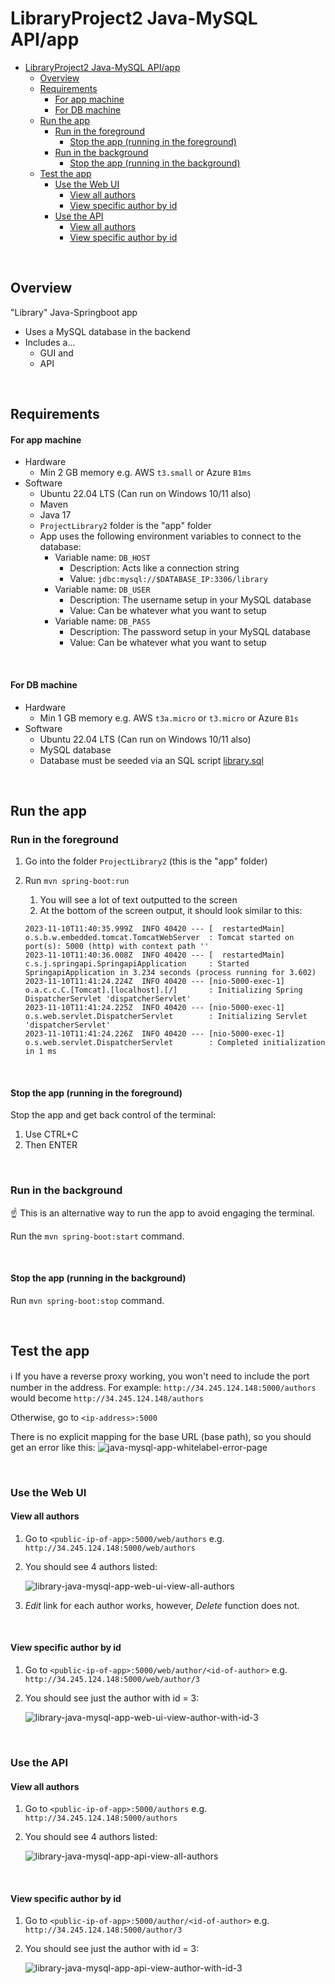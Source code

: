 # LibraryProject2 Java-MySQL API/app

- [LibraryProject2 Java-MySQL API/app](#libraryproject2-java-mysql-apiapp)
  - [Overview](#overview)
  - [Requirements](#requirements)
      - [For app machine](#for-app-machine)
      - [For DB machine](#for-db-machine)
  - [Run the app](#run-the-app)
    - [Run in the foreground](#run-in-the-foreground)
      - [Stop the app (running in the foreground)](#stop-the-app-running-in-the-foreground)
    - [Run in the background](#run-in-the-background)
      - [Stop the app (running in the background)](#stop-the-app-running-in-the-background)
  - [Test the app](#test-the-app)
    - [Use the Web UI](#use-the-web-ui)
      - [View all authors](#view-all-authors)
      - [View specific author by id](#view-specific-author-by-id)
    - [Use the API](#use-the-api)
      - [View all authors](#view-all-authors-1)
      - [View specific author by id](#view-specific-author-by-id-1)

<br>

## Overview

"Library" Java-Springboot app
* Uses a MySQL database in the backend 
* Includes a...
  * GUI and
  * API

<br>

## Requirements

#### For app machine

* Hardware
  * Min 2 GB memory e.g. AWS `t3.small` or Azure `B1ms`
* Software
  * Ubuntu 22.04 LTS (Can run on Windows 10/11 also)
  * Maven
  * Java 17
  * `ProjectLibrary2` folder is the "app" folder
  * App uses the following environment variables to connect to the database:
    * Variable name: `DB_HOST`
      * Description: Acts like a connection string
      * Value: `jdbc:mysql://$DATABASE_IP:3306/library`
    * Variable name: `DB_USER`
      * Description: The username setup in your MySQL database
      * Value: Can be whatever what you want to setup
    * Variable name: `DB_PASS` 
      * Description: The password setup in your MySQL database
      * Value: Can be whatever what you want to setup

<br>

#### For DB machine

* Hardware
  * Min 1 GB memory e.g. AWS `t3a.micro` or `t3.micro` or Azure `B1s`
* Software
  * Ubuntu 22.04 LTS (Can run on Windows 10/11 also)
  * MySQL database
  * Database must be seeded via an SQL script [library.sql](library.sql)

<br>

## Run the app

### Run in the foreground

1. Go into the folder `ProjectLibrary2` (this is the "app" folder)
2. Run `mvn spring-boot:run`
   1. You will see a lot of text outputted to the screen
   2. At the bottom of the screen output, it should look similar to this:

     ```
     2023-11-10T11:40:35.999Z  INFO 40420 --- [  restartedMain] o.s.b.w.embedded.tomcat.TomcatWebServer  : Tomcat started on port(s): 5000 (http) with context path ''
     2023-11-10T11:40:36.008Z  INFO 40420 --- [  restartedMain] c.s.j.springapi.SpringapiApplication     : Started SpringapiApplication in 3.234 seconds (process running for 3.602)
     2023-11-10T11:41:24.224Z  INFO 40420 --- [nio-5000-exec-1] o.a.c.c.C.[Tomcat].[localhost].[/]       : Initializing Spring DispatcherServlet 'dispatcherServlet'
     2023-11-10T11:41:24.225Z  INFO 40420 --- [nio-5000-exec-1] o.s.web.servlet.DispatcherServlet        : Initializing Servlet 'dispatcherServlet'
     2023-11-10T11:41:24.226Z  INFO 40420 --- [nio-5000-exec-1] o.s.web.servlet.DispatcherServlet        : Completed initialization in 1 ms
     ```

<br>

#### Stop the app (running in the foreground)

Stop the app and get back control of the terminal:

1. Use CTRL+C
2. Then ENTER

<br>

### Run in the background

☝️ This is an alternative way to run the app to avoid engaging the terminal.

Run the `mvn spring-boot:start` command.

<br>

#### Stop the app (running in the background)

Run `mvn spring-boot:stop` command.

<br>

## Test the app

ℹ️ If you have a reverse proxy working, you won't need to include the port number in the address. For example: `http://34.245.124.148:5000/authors` would become `http://34.245.124.148/authors`

Otherwise, go to `<ip-address>:5000`

There is no explicit mapping for the base URL (base path), so you should get an error like this:
![java-mysql-app-whitelabel-error-page](readme-images/java-mysql-app-whitelabel-error-page.png)

<br>

### Use the Web UI

#### View all authors

1. Go to `<public-ip-of-app>:5000/web/authors` e.g. `http://34.245.124.148:5000/web/authors`
2. You should see 4 authors listed:

   ![library-java-mysql-app-web-ui-view-all-authors](readme-images/library-java-mysql-app-web-ui-view-all-authors.png)

3. *Edit* link for each author works, however, *Delete* function does not.

<br>

#### View specific author by id

1. Go to `<public-ip-of-app>:5000/web/author/<id-of-author>` e.g. `http://34.245.124.148:5000/web/author/3`
2. You should see just the author with id = 3:

   ![library-java-mysql-app-web-ui-view-author-with-id-3](readme-images/library-java-mysql-app-web-ui-view-author-with-id-3.png)

<br>

### Use the API

#### View all authors

1. Go to `<public-ip-of-app>:5000/authors` e.g. `http://34.245.124.148:5000/authors`
2. You should see 4 authors listed:

   ![library-java-mysql-app-api-view-all-authors](readme-images/library-java-mysql-app-api-view-all-authors.png)

<br>

#### View specific author by id

1. Go to `<public-ip-of-app>:5000/author/<id-of-author>` e.g. `http://34.245.124.148:5000/author/3`
2. You should see just the author with id = 3:

   ![library-java-mysql-app-api-view-author-with-id-3](readme-images/library-java-mysql-app-api-view-author-with-id-3.png)

<br>